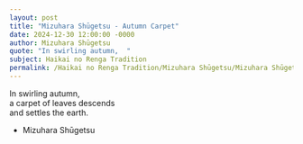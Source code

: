 ```yaml
---
layout: post
title: "Mizuhara Shūgetsu - Autumn Carpet"
date: 2024-12-30 12:00:00 -0000
author: Mizuhara Shūgetsu
quote: "In swirling autumn,  "
subject: Haikai no Renga Tradition
permalink: /Haikai no Renga Tradition/Mizuhara Shūgetsu/Mizuhara Shūgetsu - Autumn Carpet
---
```


In swirling autumn,  
a carpet of leaves descends  
and settles the earth.

- Mizuhara Shūgetsu

